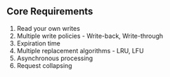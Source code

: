 ## Core Requirements

1. Read your own writes
2. Multiple write policies - Write-back, Write-through
3. Expiration time
4. Multiple replacement algorithms - LRU, LFU
5. Asynchronous processing
6. Request collapsing
